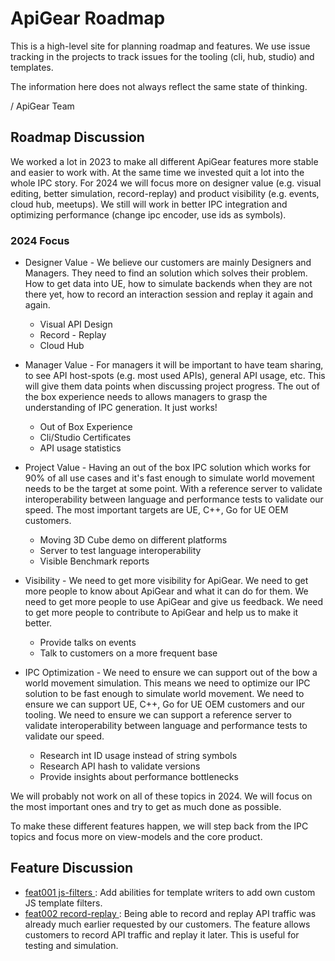 # ApiGear Roadmap

This is a high-level site for planning roadmap and features. We use issue tracking in the projects to track issues for the tooling (cli, hub, studio) and templates.

The information here does not always reflect the same state of thinking.

/ ApiGear Team

## Roadmap Discussion

We worked a lot in 2023 to make all different ApiGear features more stable and easier to work with. At the same time we invested quit a lot into the whole IPC story. For 2024 we will focus more on designer value (e.g. visual editing, better simulation, record-replay) and product visibility (e.g. events, cloud hub, meetups). We still will work in better IPC integration and optimizing performance (change ipc encoder, use ids as symbols).

### 2024 Focus

- Designer Value - We believe our customers are mainly Designers and Managers. They need to find an solution which solves their problem. How to get data into UE, how to simulate backends when they are not there yet, how to record an interaction session and replay it again and again.

    - Visual API Design
    - Record - Replay
    - Cloud Hub

- Manager Value - For managers it will be important to have team sharing, to see API host-spots (e.g. most used APIs), general API usage, etc. This will give them data points when discussing project progress. The out of the box experience needs to allows managers to grasp the understanding of IPC generation. It just works!

    - Out of Box Experience
    - Cli/Studio Certificates
    - API usage statistics

- Project Value - Having an out of the box IPC solution which works for 90% of all use cases and it's fast enough to simulate world movement needs to be the target at some point. With a reference server to validate interoperability between language and performance tests to validate our speed. The most important targets are UE, C++, Go for UE OEM customers.

    - Moving 3D Cube demo on different platforms
    - Server to test language interoperability
    - Visible Benchmark reports

- Visibility - We need to get more visibility for ApiGear. We need to get more people to know about ApiGear and what it can do for them. We need to get more people to use ApiGear and give us feedback. We need to get more people to contribute to ApiGear and help us to make it better.

    - Provide talks on events
    - Talk to customers on a more frequent base

- IPC Optimization - We need to ensure we can support out of the bow a world movement simulation. This means we need to optimize our IPC solution to be fast enough to simulate world movement. We need to ensure we can support UE, C++, Go for UE OEM customers and our tooling. We need to ensure we can support a reference server to validate interoperability between language and performance tests to validate our speed.

    - Research int ID usage instead of string symbols
    - Research API hash to validate versions
    - Provide insights about performance bottlenecks

We will probably not work on all of these topics in 2024. We will focus on the most important ones and try to get as much done as possible.

To make these different features happen, we will step back from the IPC topics and focus more on view-models and the core product.

## Feature Discussion

- [feat001 js-filters ](features/feat001_js_filters.md): Add abilities for template writers to add own custom JS template filters.
- [feat002 record-replay ](features/feat002_record_replay.md): Being able to record and replay API traffic was already much earlier requested by our customers. The feature allows customers to record API traffic and replay it later. This is useful for testing and simulation.
